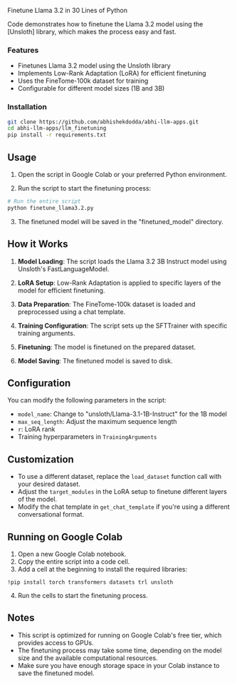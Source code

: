 Finetune Llama 3.2 in 30 Lines of Python

Code demonstrates how to finetune the Llama 3.2 model using the [Unsloth] library, which makes the process easy and fast.

### Features

- Finetunes Llama 3.2 model using the Unsloth library
- Implements Low-Rank Adaptation (LoRA) for efficient finetuning
- Uses the FineTome-100k dataset for training
- Configurable for different model sizes (1B and 3B)

### Installation

```bash
git clone https://github.com/abhishekdodda/abhi-llm-apps.git
cd abhi-llm-apps/llm_finetuning
pip install -r requirements.txt
```

## Usage

1. Open the script in Google Colab or your preferred Python environment.

2. Run the script to start the finetuning process:

```bash
# Run the entire script
python finetune_llama3.2.py
```

3. The finetuned model will be saved in the "finetuned_model" directory.

## How it Works

1. **Model Loading**: The script loads the Llama 3.2 3B Instruct model using Unsloth's FastLanguageModel.

2. **LoRA Setup**: Low-Rank Adaptation is applied to specific layers of the model for efficient finetuning.

3. **Data Preparation**: The FineTome-100k dataset is loaded and preprocessed using a chat template.

4. **Training Configuration**: The script sets up the SFTTrainer with specific training arguments.

5. **Finetuning**: The model is finetuned on the prepared dataset.

6. **Model Saving**: The finetuned model is saved to disk.

## Configuration

You can modify the following parameters in the script:

- `model_name`: Change to "unsloth/Llama-3.1-1B-Instruct" for the 1B model
- `max_seq_length`: Adjust the maximum sequence length
- `r`: LoRA rank
- Training hyperparameters in `TrainingArguments`

## Customization

- To use a different dataset, replace the `load_dataset` function call with your desired dataset.
- Adjust the `target_modules` in the LoRA setup to finetune different layers of the model.
- Modify the chat template in `get_chat_template` if you're using a different conversational format.

## Running on Google Colab

1. Open a new Google Colab notebook.
2. Copy the entire script into a code cell.
3. Add a cell at the beginning to install the required libraries:

```
!pip install torch transformers datasets trl unsloth
```

4. Run the cells to start the finetuning process.

## Notes

- This script is optimized for running on Google Colab's free tier, which provides access to GPUs.
- The finetuning process may take some time, depending on the model size and the available computational resources.
- Make sure you have enough storage space in your Colab instance to save the finetuned model.
